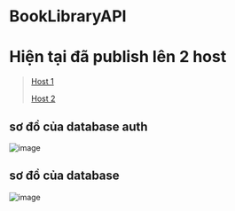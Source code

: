 # BookLibraryAPI

# Hiện tại đã publish lên 2 host
> [Host 1](https://cocc.me/Hosting-API-Yersin-1)
> 
> [Host 2](https://cocc.me/Hosting-API-Yersin-2)

## sơ đồ của database auth
![image](https://user-images.githubusercontent.com/54090585/231161708-caae4faf-17d3-4e3f-ad24-407453da5628.png)

## sơ đồ của database
![image](https://user-images.githubusercontent.com/54090585/233761137-01f2ae88-9fde-4969-979c-c077deeea62c.png)
